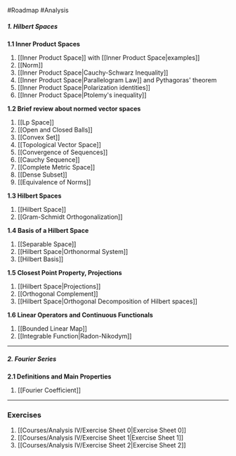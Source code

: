#Roadmap #Analysis 

##### 1. Hilbert Spaces
**1.1 Inner Product Spaces**
1. [[Inner Product Space]] with [[Inner Product Space|examples]]
3. [[Norm]]
4. [[Inner Product Space|Cauchy-Schwarz Inequality]]
5. [[Inner Product Space|Parallelogram Law]] and Pythagoras' theorem
6. [[Inner Product Space|Polarization identities]]
7. [[Inner Product Space|Ptolemy's inequality]]

**1.2 Brief review about normed vector spaces**
1. [[Lp Space]]
7. [[Open and Closed Balls]]
8. [[Convex Set]]
9. [[Topological Vector Space]]
10. [[Convergence of Sequences]]
11. [[Cauchy Sequence]]
12. [[Complete Metric Space]]
13. [[Dense Subset]]
14. [[Equivalence of Norms]]

**1.3 Hilbert Spaces**
1. [[Hilbert Space]]
2. [[Gram-Schmidt Orthogonalization]]

**1.4 Basis of a Hilbert Space**
1. [[Separable Space]]
2. [[Hilbert Space|Orthonormal System]]
3. [[Hilbert Basis]]

**1.5 Closest Point Property, Projections**
1. [[Hilbert Space|Projections]]
2. [[Orthogonal Complement]]
3. [[Hilbert Space|Orthogonal Decomposition of Hilbert spaces]]

**1.6 Linear Operators and Continuous Functionals**
1. [[Bounded Linear Map]]
2. [[Integrable Function|Radon-Nikodym]]
---
##### 2. Fourier Series

**2.1 Definitions and Main Properties**
1. [[Fourier Coefficient]]
---
### Exercises
1. [[Courses/Analysis IV/Exercise Sheet 0|Exercise Sheet 0]]
2. [[Courses/Analysis IV/Exercise Sheet 1|Exercise Sheet 1]]
3. [[Courses/Analysis IV/Exercise Sheet 2|Exercise Sheet 2]]